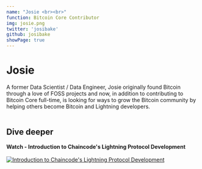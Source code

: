 ```yaml
---
name: "Josie <br><br>"
function: Bitcoin Core Contributor
img: josie.png
twitter: 'josibake'
github: josibake
showPage: true
---
```


# Josie

A former Data Scientist / Data Engineer, Josie originally found Bitcoin through a love of FOSS projects and now, in addition to contributing to Bitcoin Core full-time, is looking for ways to grow the Bitcoin community by helping others become Bitcoin and Lightning developers.
<br><br>


## Dive deeper


<div class="grid grid-cols-1 md:grid-cols-2 gap-5">
<div class="p-3 my-2">

**Watch - Introduction to Chaincode's Lightning Protocol Development** <br><br>
[ ![Introduction to Chaincode's Lightning Protocol Development](/content/josie_ab21.png)](https://youtu.be/CSZHQEYW-_g/)
</div>

</div>

<br>


